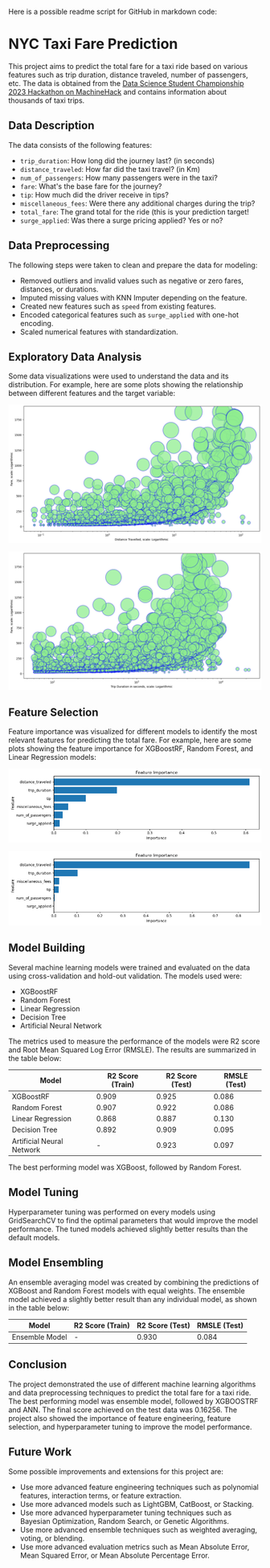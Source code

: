 Here is a possible readme script for GitHub in markdown code:

# NYC Taxi Fare Prediction
This project aims to predict the total fare for a taxi ride based on various features such as trip duration, distance traveled, number of passengers, etc. The data is obtained from the [Data Science Student Championship 2023 Hackathon on MachineHack](https://machinehack.com/hackathons/data_science_student_championship_2023/) and contains information about thousands of taxi trips.

## Data Description
The data consists of the following features:

- `trip_duration`: How long did the journey last? (in seconds)
- `distance_traveled`: How far did the taxi travel? (in Km)
- `num_of_passengers`: How many passengers were in the taxi?
- `fare`: What's the base fare for the journey?
- `tip`: How much did the driver receive in tips?
- `miscellaneous_fees`: Were there any additional charges during the trip?
- `total_fare`: The grand total for the ride (this is your prediction target!
- `surge_applied`: Was there a surge pricing applied? Yes or no?

## Data Preprocessing
The following steps were taken to clean and prepare the data for modeling:

- Removed outliers and invalid values such as negative or zero fares, distances, or durations.
- Imputed missing values with KNN Imputer depending on the feature.
- Created new features such as `speed` from existing features.
- Encoded categorical features such as `surge_applied` with one-hot encoding.
- Scaled numerical features with standardization.

## Exploratory Data Analysis
Some data visualizations were used to understand the data and its distribution. For example, here are some plots showing the relationship between different features and the target variable:

![Fare vs Distance](images/farevsdistance.png)

![Fare vs Duration](images/farevsduration.png)

## Feature Selection
Feature importance was visualized for different models to identify the most relevant features for predicting the total fare. For example, here are some plots showing the feature importance for XGBoostRF, Random Forest, and Linear Regression models:

![XGBoost Feature Importance](images/xgbrf_feature_importance.png)

![Random Forest Feature Importance](images/rf_feature_importance.png)

## Model Building
Several machine learning models were trained and evaluated on the data using cross-validation and hold-out validation. The models used were:

- XGBoostRF
- Random Forest
- Linear Regression
- Decision Tree
- Artificial Neural Network

The metrics used to measure the performance of the models were R2 score and Root Mean Squared Log Error (RMSLE). The results are summarized in the table below:

| Model | R2 Score (Train) | R2 Score (Test) | RMSLE (Test) |
|-------|------------------|-----------------|--------------|
| XGBoostRF | 0.909 | 0.925 | 0.086 |
| Random Forest | 0.907 | 0.922 | 0.086 |
| Linear Regression | 0.868 | 0.887 | 0.130 |
| Decision Tree | 0.892 | 0.909 | 0.095 |
| Artificial Neural Network | - | 0.923 | 0.097 |

The best performing model was XGBoost, followed by Random Forest.

## Model Tuning
Hyperparameter tuning was performed on every models using GridSearchCV to find the optimal parameters that would improve the model performance. The tuned models achieved slightly better results than the default models.

## Model Ensembling
An ensemble averaging model was created by combining the predictions of XGBoost and Random Forest models with equal weights. The ensemble model achieved a slightly better result than any individual model, as shown in the table below:

| Model | R2 Score (Train) | R2 Score (Test) | RMSLE (Test) |
|-------|------------------|-----------------|--------------|
| Ensemble Model | - | 0.930 | 0.084 |

## Conclusion
The project demonstrated the use of different machine learning algorithms and data preprocessing techniques to predict the total fare for a taxi ride. The best performing model was ensemble model, followed by XGBOOSTRF and ANN. The final score achieved on the test data was 0.16256. The project also showed the importance of feature engineering, feature selection, and hyperparameter tuning to improve the model performance.

## Future Work
Some possible improvements and extensions for this project are:

- Use more advanced feature engineering techniques such as polynomial features, interaction terms, or feature extraction.
- Use more advanced models such as LightGBM, CatBoost, or Stacking.
- Use more advanced hyperparameter tuning techniques such as Bayesian Optimization, Random Search, or Genetic Algorithms.
- Use more advanced ensemble techniques such as weighted averaging, voting, or blending.
- Use more advanced evaluation metrics such as Mean Absolute Error, Mean Squared Error, or Mean Absolute Percentage Error.
